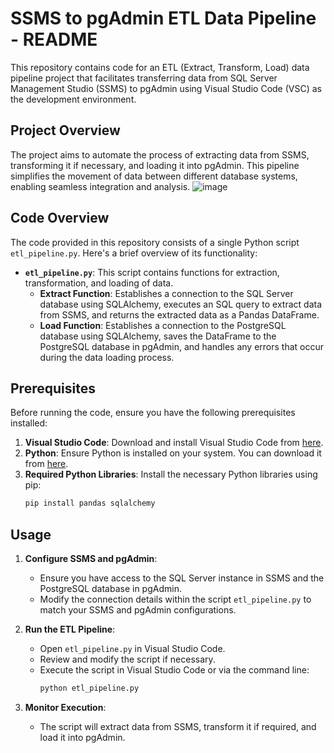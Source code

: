 # SSMS to pgAdmin ETL Data Pipeline - README

This repository contains code for an ETL (Extract, Transform, Load) data pipeline project that facilitates transferring data from SQL Server Management Studio (SSMS) to pgAdmin using Visual Studio Code (VSC) as the development environment.

## Project Overview

The project aims to automate the process of extracting data from SSMS, transforming it if necessary, and loading it into pgAdmin. This pipeline simplifies the movement of data between different database systems, enabling seamless integration and analysis.
![image](https://github.com/iamhuytran/ssms_to_pgadmin_etl/assets/102829980/181bf5a6-48cb-4106-8d3f-0c715f7ec21b)


## Code Overview

The code provided in this repository consists of a single Python script `etl_pipeline.py`. Here's a brief overview of its functionality:

- **`etl_pipeline.py`**: This script contains functions for extraction, transformation, and loading of data.
  - **Extract Function**: Establishes a connection to the SQL Server database using SQLAlchemy, executes an SQL query to extract data from SSMS, and returns the extracted data as a Pandas DataFrame.
  - **Load Function**: Establishes a connection to the PostgreSQL database using SQLAlchemy, saves the DataFrame to the PostgreSQL database in pgAdmin, and handles any errors that occur during the data loading process.

## Prerequisites

Before running the code, ensure you have the following prerequisites installed:

1. **Visual Studio Code**: Download and install Visual Studio Code from [here](https://code.visualstudio.com/).
2. **Python**: Ensure Python is installed on your system. You can download it from [here](https://www.python.org/downloads/).
3. **Required Python Libraries**: Install the necessary Python libraries using pip:
    ```bash
    pip install pandas sqlalchemy
    ```

## Usage


1. **Configure SSMS and pgAdmin**:
    - Ensure you have access to the SQL Server instance in SSMS and the PostgreSQL database in pgAdmin.
    - Modify the connection details within the script `etl_pipeline.py` to match your SSMS and pgAdmin configurations.

2. **Run the ETL Pipeline**:
    - Open `etl_pipeline.py` in Visual Studio Code.
    - Review and modify the script if necessary.
    - Execute the script in Visual Studio Code or via the command line:
        ```bash
        python etl_pipeline.py
        ```

3. **Monitor Execution**:
    - The script will extract data from SSMS, transform it if required, and load it into pgAdmin.
   

